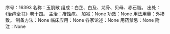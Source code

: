 序号：16393
名称：玉肌散
组成：白芷、白及、龙骨、贝母、赤石脂。
出处：《治痘全书》卷十四。
主治：疳蚀疮。
加减：None
功效：None
用法用量：外掺敷。
制备方法：None
临床应用：None
各家论述：None
用药禁忌：None
附注：None
